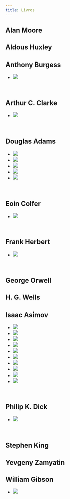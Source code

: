 ```yaml
---
title: Livros
---
```


## Alan Moore

## Aldous Huxley

## Anthony Burgess

<ul class="livros">
  <li><img src="laranja-mecanica.jpg" /></li>
</ul>
<br style="clear:both"/>

## Arthur C. Clarke

<ul class="livros">
  <li><img src="a-cidade-e-as-estrelas.jpg" /></li>
</ul>
<br style="clear:both"/>

## Douglas Adams

<ul class="livros">
  <li><img src="praticamente-inofensiva.jpg" /></li>
  <li><img src="ate-mais-e-obrigado-pelos-peixes.jpg" /></li>
  <li><img src="a-vida-o-universo-e-tudo-mais.jpg" /></li>
  <li><img src="o-restaurante-no-fim-do-universo.jpg" /></li>
  <li><img src="o-guia-do-mochileiro-das-galaxias.jpg" /></li>
</ul>
<br style="clear:both"/>

## Eoin Colfer

<ul class="livros">
  <li><img src="e-tem-outra-coisa.jpg" /></li>
</ul>
<br style="clear:both"/>

## Frank Herbert

<ul class="livros">
  <li><img src="duna.jpg" /></li>
</ul>
<br style="clear:both"/>

## George Orwell

## H. G. Wells

## Isaac Asimov

<ul class="livros">
  <li><img src="eu-robo.jpg" /></li>
  <li><img src="o-sol-desvelado.jpg" /></li>
  <li><img src="o-fim-da-eternidade.jpg" /></li>
  <li><img src="as-cavernas-de-aco.jpg" /></li>
  <li><img src="fundacao-e-a-terra.jpg" /></li>
  <li><img src="limites-da-fundacao.jpg" /></li>
  <li><img src="preludio-a-fundacao.jpg" /></li>
  <li><img src="fundacao-e-imperio.jpg" /></li>
  <li><img src="fundacao.jpg" /></li>
  <li><img src="segunda-fundacao.jpg" /></li>
</ul>
<br style="clear:both"/>

## Philip K. Dick

<ul class="livros">
  <li><img src="blade-runner.jpg" /></li>
</ul>
<br style="clear:both"/>

## Stephen King

## Yevgeny Zamyatin

## William Gibson

<ul class="livros">
  <li><img src="count-zero.jpg" /></li>
</ul>
<br style="clear:both"/>
